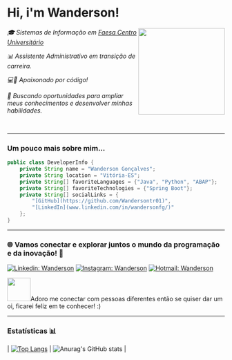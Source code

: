 

<h1> Hi, i'm Wanderson!</h1>
<img align='right' src="https://media.giphy.com/media/B6wdZEDP2TXRkA83o5/giphy.gif" width="200">
<p><em>🎓 Sistemas de Informação em <a href="https://www.faesa.br">Faesa Centro Universitário</a></em></p>
<p><em>📊 Assistente Administrativo em transição de carreira.</em></p>
<p><em>💻🚀 Apaixonado por código!</em></p>
<p><em>🎯 Buscando oportunidades para ampliar meus conhecimentos e desenvolver minhas habilidades.</em></p>
<br>


---

<h3>Um pouco mais sobre mim...</h3>

```java
public class DeveloperInfo {
    private String name = "Wanderson Gonçalves";
    private String location = "Vitória-ES";
    private String[] favoriteLanguages = {"Java", "Python", "ABAP"};
    private String[] favoriteTechnologies = {"Spring Boot"};
    private String[] socialLinks = {
        "[GitHub](https://github.com/Wandersontr01)",
        "[LinkedIn](www.linkedin.com/in/wandersonfg/)"
    };
}
```
---

<h3>🌐 Vamos conectar e explorar juntos o mundo da programação e da inovação! 🚀</h3>

[![Linkedin: Wanderson](https://img.shields.io/badge/-wanderson-blue?style=flat-square&logo=Linkedin&logoColor=white)](https://www.linkedin.com/in/wandersonfg/)
[![Instagram: Wanderson](https://img.shields.io/badge/-Instagram-%23E4405F?style=flat-square&logo=instagram&logoColor=white)](https://www.instagram.com/wanderson_gon)
[![Hotmail: Wanderson](https://img.shields.io/badge/-Email-blue?%23E4405F?style=flat-square&logo=microsoftoutlook&logoColor=white)](malito:wanderson.f.g@hotmail.com)


<div>
    <a><img loading="lazy" src="https://camo.githubusercontent.com/ec0df7b334d15078e980be8f26f35f1bd6f004eaa4a121db42fed361360c1817/68747470733a2f2f6d656469612e67697068792e636f6d2f6d656469612f4c6e516a7057614f4e386e68723231764e572f67697068792e676966" width="54" height="54">Adoro me conectar com pessoas diferentes então se quiser dar um oi, ficarei feliz em te conhecer! :)</a>
</div>

---

<h3>Estatísticas 📊</h3>

| [![Top Langs](https://github-readme-stats.vercel.app/api/top-langs/?username=Wandersontr01&layout=donut)](https://github.com/anuraghazra/github-readme-stats) | ![Anurag's GitHub stats](https://github-readme-stats.vercel.app/api?username=Wandersontr01&show_icons=true) |





